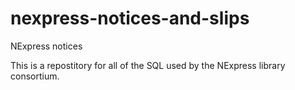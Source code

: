 # nexpress-notices-and-slips
NExpress notices

This is a repostitory for all of the SQL used by the NExpress library consortium.
